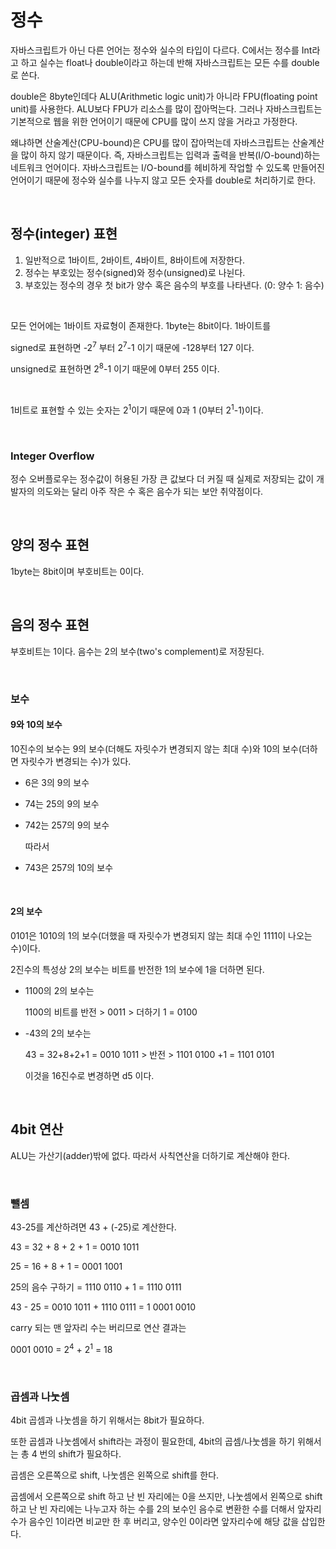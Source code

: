 <h1>정수</h1>
<p>자바스크립트가 아닌 다른 언어는 정수와 실수의 타입이 다르다. C에서는 정수를 Int라고 하고 실수는 float나 double이라고 하는데 반해 자바스크립트는 모든 수를 double로 쓴다.</p>
<p>double은 8byte인데다 ALU(Arithmetic logic unit)가 아니라 FPU(floating point unit)를 사용한다. ALU보다 FPU가 리소스를 많이 잡아먹는다. 그러나 자바스크립트는 기본적으로 웹을 위한 언어이기 때문에 CPU를 많이 쓰지 않을 거라고 가정한다.</p>
<p>왜냐하면 산술계산(CPU-bound)은 CPU를 많이 잡아먹는데 자바스크립트는 산술계산을 많이 하지 않기 때문이다. 즉, 자바스크립트는 입력과 출력을 반복(I/O-bound)하는 네트워크 언어이다. 자바스크립트는 I/O-bound를 헤비하게 작업할 수 있도록 만들어진 언어이기 때문에 정수와 실수를 나누지 않고 모든 숫자를 double로 처리하기로 한다.</p>
<p>&nbsp;</p>
<h2>정수(integer) 표현</h2>
<ol>
<li>일반적으로 1바이트, 2바이트, 4바이트, 8바이트에 저장한다.</li>
<li>정수는 부호있는 정수(signed)와 정수(unsigned)로 나뉜다.</li>
<li>부호있는 정수의 경우 첫 bit가 양수 혹은 음수의 부호를 나타낸다. (0: 양수 1: 음수)</li>

</ol>
<p>&nbsp;</p>
<p>모든 언어에는 1바이트 자료형이 존재한다. 1byte는 8bit이다. 1바이트를</p>
<p>signed로 표현하면 -2<sup>7</sup> 부터 2<sup>7</sup>-1 이기 때문에 -128부터 127 이다.</p>
<p>unsigned로 표현하면 2<sup>8</sup>-1 이기 때문에 0부터 255 이다.</p>
<p>&nbsp;</p>
<p>1비트로 표현할 수 있는 숫자는 2<sup>1</sup>이기 때문에 0과 1 (0부터 2<sup>1</sup>-1)이다.</p>
<p>&nbsp;</p>
<h3>Integer Overflow</h3>
<p>정수 오버플로우는 정수값이 허용된 가장 큰 값보다 더 커질 때 실제로 저장되는 값이 개발자의 의도와는 달리 아주 작은 수 혹은 음수가 되는 보안 취약점이다. </p>
<p>&nbsp;</p>
<h2>양의 정수 표현</h2>
<p>1byte는 8bit이며 부호비트는 0이다.</p>
<p>&nbsp;</p>
<h2>음의 정수 표현</h2>
<p>부호비트는 1이다. 음수는 2의 보수(two&#39;s complement)로 저장된다.</p>
<p>&nbsp;</p>
<h3>보수</h3>
<h4>9와 10의 보수</h4>
<p>10진수의 보수는 9의 보수(더해도 자릿수가 변경되지 않는 최대 수)와 10의 보수(더하면 자릿수가 변경되는 수)가 있다.</p>
<ul>
<li><p>6은 3의 9의 보수</p>
</li>
<li><p>74는 25의 9의 보수</p>
</li>
<li><p>742는 257의 9의 보수</p>
<p>따라서</p>
</li>
<li><p>743은 257의 10의 보수</p>
</li>

</ul>
<p>&nbsp;</p>
<h4>2의 보수</h4>
<p>0101은 1010의 1의 보수(더했을 때 자릿수가 변경되지 않는 최대 수인 1111이 나오는 수)이다.</p>
<p>2진수의 특성상 2의 보수는 비트를 반전한 1의 보수에 1을 더하면 된다.</p>
<ul>
<li><p>1100의 2의 보수는</p>
<p>1100의 비트를 반전 &gt; 0011 &gt; 더하기 1 = 0100</p>
</li>
<li><p> -43의 2의 보수는</p>
<p>43 = 32+8+2+1 = 0010 1011 &gt; 반전 &gt; 1101 0100 +1 = 1101 0101</p>
<p>이것을 16진수로 변경하면 d5 이다.</p>
</li>

</ul>
<p>&nbsp;</p>
<h2>4bit 연산</h2>
<p>ALU는 가산기(adder)밖에 없다. 따라서 사칙연산을 더하기로 계산해야 한다.</p>
<p>&nbsp;</p>
<h3>뺄셈</h3>
<p>43-25를 계산하려면 43 + (-25)로 계산한다.</p>
<p>43 = 32 + 8 + 2 + 1 = 0010 1011</p>
<p>25 = 16 + 8 + 1 = 0001 1001</p>
<p>25의 음수 구하기 = 1110 0110 + 1 = 1110 0111</p>
<p>43 - 25 = 0010 1011 + 1110 0111 = 1 0001 0010</p>
<p>carry 되는 맨 앞자리 수는 버리므로 연산 결과는</p>
<p>0001 0010 = 2<sup>4</sup> + 2<sup>1</sup> = 18</p>
<p>&nbsp;</p>
<h3>곱셈과 나눗셈</h3>
<p>4bit 곱셈과 나눗셈을 하기 위해서는 8bit가 필요하다.</p>
<p>또한 곱셈과 나눗셈에서 shift라는 과정이 필요한데, 4bit의 곱셈/나눗셈을 하기 위해서는 총 4 번의 shift가 필요하다.</p>
<p>곱셈은 오른쪽으로 shift, 나눗셈은 왼쪽으로 shift를 한다.</p>
<p>곱셈에서 오른쪽으로 shift 하고 난 빈 자리에는 0을 쓰지만, 나눗셈에서 왼쪽으로 shift 하고 난 빈 자리에는 나누고자 하는 수를 2의 보수인 음수로 변환한 수를 더해서 앞자리수가 음수인 1이라면 비교만 한 후 버리고, 양수인 0이라면 앞자리수에 해당 값을 삽입한다.</p>
